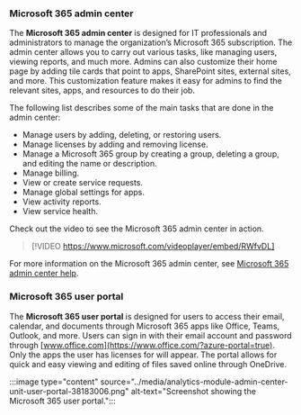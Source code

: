 ### Microsoft 365 admin center

The **Microsoft 365 admin center** is designed for IT professionals and administrators to manage the organization’s Microsoft 365 subscription. The admin center allows you to carry out various tasks, like managing users, viewing reports, and much more. Admins can also customize their home page by adding tile cards that point to apps, SharePoint sites, external sites, and more. This customization feature makes it easy for admins to find the relevant sites, apps, and resources to do their job.

The following list describes some of the main tasks that are done in the admin center:

 -  Manage users by adding, deleting, or restoring users.
 -  Manage licenses by adding and removing license.
 -  Manage a Microsoft 365 group by creating a group, deleting a group, and editing the name or description.
 -  Manage billing.
 -  View or create service requests.
 -  Manage global settings for apps.
 -  View activity reports.
 -  View service health.

Check out the video to see the Microsoft 365 admin center in action.

> [!VIDEO https://www.microsoft.com/videoplayer/embed/RWfvDL]

For more information on the Microsoft 365 admin center, see [Microsoft 365 admin center help](/microsoft-365/admin/?azure-portal=true).

### Microsoft 365 user portal

The **Microsoft 365 user portal** is designed for users to access their email, calendar, and documents through Microsoft 365 apps like Office, Teams, Outlook, and more. Users can sign in with their email account and password through [www.office.com](https://www.office.com/?azure-portal=true). Only the apps the user has licenses for will appear. The portal allows for quick and easy viewing and editing of files saved online through OneDrive.

:::image type="content" source="../media/analytics-module-admin-center-unit-user-portal-38183006.png" alt-text="Screenshot showing the Microsoft 365 user portal.":::
